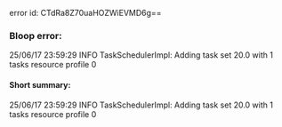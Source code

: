 error id: CTdRa8Z70uaHOZWiEVMD6g==
### Bloop error:

25/06/17 23:59:29 INFO TaskSchedulerImpl: Adding task set 20.0 with 1 tasks resource profile 0
#### Short summary: 

25/06/17 23:59:29 INFO TaskSchedulerImpl: Adding task set 20.0 with 1 tasks resource profile 0